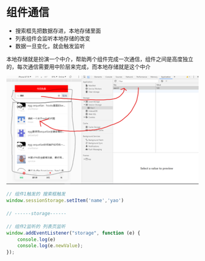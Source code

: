 # 组件通信

- 搜索框先把数据存进，本地存储里面
- 列表组件会监听本地存储的改变
- 数据一旦变化，就会触发监听

本地存储就是扮演一个中介，帮助两个组件完成一次通信，组件之间是高度独立的，每次通信需要用中阶层来完成，而本地存储就是这个中介

<img src="1.png" />

```js
// 组件1触发的 搜索框触发
window.sessionStorage.setItem('name','yao')

// ------storage------

// 组件2监听的 列表页监听
window.addEventListener("storage", function (e) {
    console.log(e)
    console.log(e.newValue);
});
```
